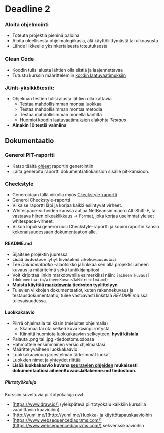 ﻿# Deadline 2

### Aloita ohjelmointi

* Toteuta projektia pieninä paloina
* Aloita oleellisesta ohjelmalogiikasta, älä käyttöliittymästä tai ulkoasusta
* Lähde liikkeelle yksinkertaisesta toteutuksesta

### Clean Code

* Koodin tulisi alusta lähtien olla siistiä ja laajennettavaa
* Tutustu kurssin määrittelemiin [koodin laatuvaatimuksiin](Koodin-laatuvaatimukset.md)

### JUnit-yksikkötestit:

* Ohjelman testien tulisi alusta lähtien olla kattavia
  * Testaa mahdollisimman montaa luokkaa
  * Testaa mahdollisimman montaa metodia
  * Testaa mahdollisimman monelta kantilta
  * Huomioi [koodin laatuvaatimuksien](Koodin-laatuvaatimukset.md) alakohta *Testaus*
* **Ainakin 10 testiä valmiina**

## Dokumentaatio

### Generoi PIT-raportti
  * Katso täältä [ohjeet](Maven-ja-PIT.md#raportit) raportin generointiin
  * Laita generoitu raportti dokumentaatiokansion sisälle pit-kansioon.

### Checkstyle
* Generoidaan tällä viikolla myös [Checkstyle-raportti](Checkstyle.md)
* Generoi Checkstyle-raportti
* Vilkaise raportti läpi ja korjaa kaikki esiintyvät virheet.
* Whitespace-virheiden kanssa auttaa NetBeansin macro Alt-Shift-F, tai vastaava hiiren oikeaklikkaus -> Format, joka korjaa useimmat yleiset whitespace-virheet.
* Viikon lopuksi generoi uusi Checkstyle-raportti ja kopioi raportin kansio kokonaisuudessaan dokumentaation alle.

#### README.md

* Sijaitsee projektin juuressa
* Lisää tiedostoon lyhyt tiivistelmä aihekuvausestasi
* Tee _Dokumentaatio_ -alaotsikko ja linkkaa sen alla projektisi aiheen kuvaus ja määritelmä sekä tuntikirjanpitosi
* Voit kirjoittaa linkin markdownilla esimerkiksi näin: ```[aiheen kuvaus](dokumentaatio/aiheenKuvausJaMääritelmä.md)```
* **Muista käyttää [markdownia](https://help.github.com/articles/markdown-basics/) tiedoston tyylittelyyn**
* Tulevien viikkojen dokumentaatiot, kuten rakennekuvaus ja testausdokumentaatio, tulee vastaavasti linkittää _README.md_:ssä tulevaisuudessa.

#### Luokkakaavio

* Piirrä ohjelmalla tai käsin (mieluiten ohjelmalla)
  * Skannaa tai ota selkeä kuva käsinpiirretystä
  * Kiinnitä huomiota luokkakaavion selkeyteen, **hyvä käsiala**
* Palauta .png tai .jpg -tiedostomuodossa
* Hahmottele ensimmäinen versio ohjelmastasi
* Määrittelyvaiheen luokkakaavio
* Luokkakaavioon järjestelmän tärkeimmät luokat
* Luokkien nimet ja yhteydet riittää
* **Lisää luokkakaavio kuvana [seuraavien ohjeiden](https://daringfireball.net/projects/markdown/syntax#img) mukaisesti dokumentaatiosi aiheenKuvausJaRakenne.md tiedostoon.**

##### Piirtotyökaluja

Kurssiin soveltuvia piirtotyökaluja ovat:
* [https://www.draw.io/] (yleispätevä piirtotyökalu kaikkiin kurssilla vaadittaviin kaavioihin)
* [http://yuml.me/](http://yuml.me/) luokka- ja käyttötapauskaavioihin
* [https://www.websequencediagrams.com/](https://www.websequencediagrams.com/) sekvenssikaavioihin
